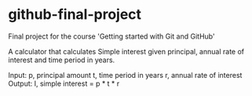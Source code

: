 # github-final-project
Final project for the course 'Getting started with Git and GitHub'

A calculator that calculates Simple interest given principal, annual rate of interest and time period in years.

Input:
  p, principal amount
  t, time period in years
  r, annual rate of interest
Output:
  I, simple interest = p * t * r

